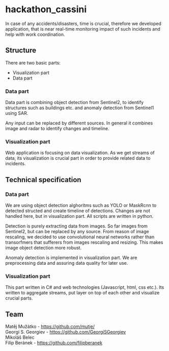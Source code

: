 # hackathon_cassini

In case of any accidents/disasters, time is crucial, therefore we developed application, that is near real-time monitoring impact of such incidents and help with work coordination.

## Structure
There are two basic parts:
- Visualization part
- Data part

### Data part
Data part is combining object detection from Sentinel2, to identify structures such as buildings etc. and anomaly detection from Sentinel1 using SAR. 

Any input can be replaced by different sources. In general it combines image and radar to identify changes and timeline. 

### Visualization part
Web application is focusing on data visualization. As we get streams of data, its visualization is crucial part in order to provide related data to incidents.

## Technical specification
### Data part
We are using object detection alghoritms such as YOLO or MaskRcnn to detected structed and create timeline of detections. Changes are not handled here, but in visualization part. 
All scripts are written in python. 

Detection is purely extracting data from images. So far images from Sentinel2, but can be replaced by any source. From reason of image rescaling, we decided to use convolutional
neural networks rather than transorfmers that sufferers from images rescaling and resizing. This makes image object detection more robust. 

Anomaly detection is implemented in visualization part. We are preprocessing data and assuring data quality for later use. 

### Visualization part
This part written in C# and web technologies (Javascript, html, css etc.). Its written to aggregate streams, put layer on top of each other and visualize crucial parts. 

## Team
Matěj Mužátko - https://github.com/mutje/ </br>
Georgi S. Georgiev - https://github.com/GeorgiSGeorgiev </br>
Mikoláš Belec </br>
Filip Beránek - https://github.com/filipberanek</br>
